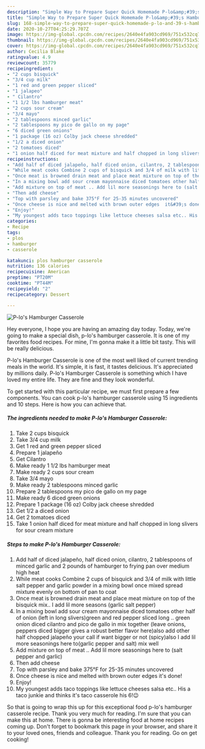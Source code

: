 ```yaml
---
description: "Simple Way to Prepare Super Quick Homemade P-lo&amp;#39;s Hamburger Casserole"
title: "Simple Way to Prepare Super Quick Homemade P-lo&amp;#39;s Hamburger Casserole"
slug: 168-simple-way-to-prepare-super-quick-homemade-p-lo-and-39-s-hamburger-casserole
date: 2020-10-27T04:25:29.707Z
image: https://img-global.cpcdn.com/recipes/2640e4fa903cd969/751x532cq70/p-los-hamburger-casserole-recipe-main-photo.jpg
thumbnail: https://img-global.cpcdn.com/recipes/2640e4fa903cd969/751x532cq70/p-los-hamburger-casserole-recipe-main-photo.jpg
cover: https://img-global.cpcdn.com/recipes/2640e4fa903cd969/751x532cq70/p-los-hamburger-casserole-recipe-main-photo.jpg
author: Cecilia Blake
ratingvalue: 4.9
reviewcount: 35779
recipeingredient:
- "2 cups bisquick"
- "3/4 cup milk"
- "1 red and green pepper sliced"
- "1 jalapeo"
- " Cilantro"
- "1 1/2 lbs hamburger meat"
- "2 cups sour cream"
- "3/4 mayo"
- "2 tablespoons minced garlic"
- "2 tablespoons my pico de gallo on my page"
- "6 diced green onions"
- "1 package (16 oz) Colby jack cheese shredded"
- "1/2 a diced onion"
- "2 tomatoes diced"
- "1 onion half diced for meat mixture and half chopped in long slivers for sour cream mixture"
recipeinstructions:
- "Add half of diced jalapeño, half diced onion, cilantro, 2 tablespoons of minced garlic and 2 pounds of hamburger to frying pan over medium high heat"
- "While meat cooks Combine 2 cups of bisquick and 3/4 of milk with little salt pepper and garlic powder in a mixing bowl once mixed spread mixture evenly on bottom of pan to coat"
- "Once meat is browned drain meat and place meat mixture on top of the bisquick mix.. I add lil more seasons (garlic salt pepper)"
- "In a mixing bowl add sour cream mayonnaise diced tomatoes other half of onion (left in long slivers)green and red pepper sliced long .. green onion diced cilantro and pico de gallo in mix together (leave onions, peppers diced bigger gives a robust better flavor here)also add other half chopped jalapeño your call if want bigger or not (spicy)also I add lil more seasonings here to(garlic pepper and salt) mix well"
- "Add mixture on top of meat .. Add lil more seasonings here to (salt pepper and garlic)"
- "Then add cheese"
- "Top with parsley and bake 375°F for 25-35 minutes uncovered"
- "Once cheese is nice and melted with brown outer edges  it&#39;s done!"
- "Enjoy!"
- "My youngest adds taco toppings like lettuce cheeses salsa etc.. His a taco junkie and thinks it&#39;s taco casserole his 6!😉"
categories:
- Recipe
tags:
- plos
- hamburger
- casserole

katakunci: plos hamburger casserole 
nutrition: 136 calories
recipecuisine: American
preptime: "PT20M"
cooktime: "PT44M"
recipeyield: "2"
recipecategory: Dessert

---
```



![P-lo&#39;s Hamburger Casserole](https://img-global.cpcdn.com/recipes/2640e4fa903cd969/751x532cq70/p-los-hamburger-casserole-recipe-main-photo.jpg)

Hey everyone, I hope you are having an amazing day today. Today, we're going to make a special dish, p-lo&#39;s hamburger casserole. It is one of my favorites food recipes. For mine, I'm gonna make it a little bit tasty. This will be really delicious.

P-lo&#39;s Hamburger Casserole is one of the most well liked of current trending meals in the world. It's simple, it is fast, it tastes delicious. It's appreciated by millions daily. P-lo&#39;s Hamburger Casserole is something which I have loved my entire life. They are fine and they look wonderful.




To get started with this particular recipe, we must first prepare a few components. You can cook p-lo&#39;s hamburger casserole using 15 ingredients and 10 steps. Here is how you can achieve that.

<!--inarticleads1-->

##### The ingredients needed to make P-lo&#39;s Hamburger Casserole:

1. Take 2 cups bisquick
1. Take 3/4 cup milk
1. Get 1 red and green pepper sliced
1. Prepare 1 jalapeño
1. Get  Cilantro
1. Make ready 1 1/2 lbs hamburger meat
1. Make ready 2 cups sour cream
1. Take 3/4 mayo
1. Make ready 2 tablespoons minced garlic
1. Prepare 2 tablespoons my pico de gallo on my page
1. Make ready 6 diced green onions
1. Prepare 1 package (16 oz) Colby jack cheese shredded
1. Get 1/2 a diced onion
1. Get 2 tomatoes diced
1. Take 1 onion half diced for meat mixture and half chopped in long slivers for sour cream mixture




<!--inarticleads2-->

##### Steps to make P-lo&#39;s Hamburger Casserole:

1. Add half of diced jalapeño, half diced onion, cilantro, 2 tablespoons of minced garlic and 2 pounds of hamburger to frying pan over medium high heat
1. While meat cooks Combine 2 cups of bisquick and 3/4 of milk with little salt pepper and garlic powder in a mixing bowl once mixed spread mixture evenly on bottom of pan to coat
1. Once meat is browned drain meat and place meat mixture on top of the bisquick mix.. I add lil more seasons (garlic salt pepper)
1. In a mixing bowl add sour cream mayonnaise diced tomatoes other half of onion (left in long slivers)green and red pepper sliced long .. green onion diced cilantro and pico de gallo in mix together (leave onions, peppers diced bigger gives a robust better flavor here)also add other half chopped jalapeño your call if want bigger or not (spicy)also I add lil more seasonings here to(garlic pepper and salt) mix well
1. Add mixture on top of meat .. Add lil more seasonings here to (salt pepper and garlic)
1. Then add cheese
1. Top with parsley and bake 375°F for 25-35 minutes uncovered
1. Once cheese is nice and melted with brown outer edges  it&#39;s done!
1. Enjoy!
1. My youngest adds taco toppings like lettuce cheeses salsa etc.. His a taco junkie and thinks it&#39;s taco casserole his 6!😉




So that is going to wrap this up for this exceptional food p-lo&#39;s hamburger casserole recipe. Thank you very much for reading. I'm sure that you can make this at home. There is gonna be interesting food at home recipes coming up. Don't forget to bookmark this page in your browser, and share it to your loved ones, friends and colleague. Thank you for reading. Go on get cooking!
